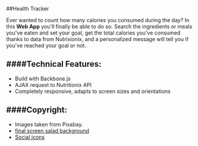 ##Health Tracker

Ever wanted to count how many calories you consumed during the day? In this **Web App** you'll finally be able to do so. Search the ingredients or meals you've eaten and set your goal, get the total calories you've consumed thanks to data from Nutrixionix, and a personalized message will tell you if you've reached your goal or not.

####Technical Features:
----

- Build with Backbone.js
- AJAX request to Nutritionix API
- Completely responsive, adapts to screen sizes and orientations

####Copyright:
----
- Images taken from Pixabay.
- [final screen salad background](https://pixabay.com/es/ensalada-plato-de-ensalada-1440111/)
- [Social icons](https://www.iconfinder.com/iconsets/social-media-icons-the-circle-set
)
